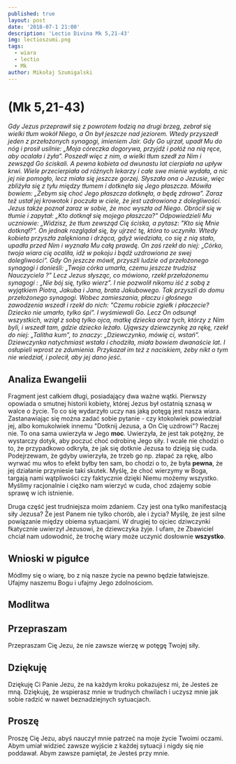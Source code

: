 ```yaml
---
published: true
layout: post
date: '2018-07-1 21:00'
description: 'Lectio Divina Mk 5,21-43'
img: lectioszumi.png
tags:
  - wiara
  - lectio
  - Mk
author: Mikołaj Szumigalski
---
```

# (Mk 5,21-43)

*Gdy Jezus przeprawił się z powrotem łodzią na drugi brzeg, zebrał się wielki tłum wokół Niego, a On był jeszcze nad jeziorem. Wtedy przyszedł jeden z przełożonych synagogi, imieniem Jair. Gdy Go ujrzał, upadł Mu do nóg i prosił usilnie: „Moja córeczka dogorywa, przyjdź i połóż na nią ręce, aby ocalała i żyła”. Poszedł więc z nim, a wielki tłum szedł za Nim i zewsząd Go ściskali. A pewna kobieta od dwunastu lat cierpiała na upływ krwi. Wiele przecierpiała od różnych lekarzy i całe swe mienie wydała, a nic jej nie pomogło, lecz miała się jeszcze gorzej. Słyszała ona o Jezusie, więc zbliżyła się z tyłu między tłumem i dotknęła się Jego płaszcza. Mówiła bowiem: „Żebym się choć Jego płaszcza dotknęła, a będę zdrowa”. Zaraz też ustał jej krowotok i poczuła w ciele, że jest uzdrowiona z dolegliwości. Jezus także poznał zaraz w sobie, że moc wyszła od Niego. Obrócił się w tłumie i zapytał: „Kto dotknął się mojego płaszcza?” Odpowiedzieli Mu uczniowie: „Widzisz, że tłum zewsząd Cię ściska, a pytasz: "Kto się Mnie dotknął?”. On jednak rozglądał się, by ujrzeć tę, która to uczyniła. Wtedy kobieta przyszła zalękniona i drżąca, gdyż wiedziała, co się z nią stało, upadła przed Nim i wyznała Mu całą prawdę. On zaś rzekł do niej: „Córko, twoja wiara cię ocaliła, idź w pokoju i bądź uzdrowiona ze swej dolegliwości”. Gdy On jeszcze mówił, przyszli ludzie od przełożonego synagogi i donieśli: „Twoja córka umarła, czemu jeszcze trudzisz Nauczyciela ?” Lecz Jezus słysząc, co mówiono, rzekł przełożonemu synagogi : „Nie bój się, tylko wierz”. I nie pozwolił nikomu iść z sobą z wyjątkiem Piotra, Jakuba i Jana, brata Jakubowego. Tak przyszli do domu przełożonego synagogi. Wobec zamieszania, płaczu i głośnego zawodzenia wszedł i rzekł do nich: "Czemu robicie zgiełk i płaczecie? Dziecko nie umarło, tylko śpi". I wyśmiewali Go. Lecz On odsunął wszystkich, wziął z sobą tylko ojca, matkę dziecka oraz tych, którzy z Nim byli, i wszedł tam, gdzie dziecko leżało. Ująwszy dziewczynkę za rękę, rzekł do niej: „Talitha kum”, to znaczy: „Dziewczynko, mówię ci, wstań”. Dziewczynka natychmiast wstała i chodziła, miała bowiem dwanaście lat. I osłupieli wprost ze zdumienia. Przykazał im też z naciskiem, żeby nikt o tym nie wiedział, i polecił, aby jej dano jeść.*

## Analiza Ewangelii 

Fragment jest całkiem długi, posiadający dwa ważne wątki. Pierwszy opowiada o smutnej historii kobiety, której Jezus był ostatnią sznasą w walce o życie. To co się wydarzyło uczy nas jaką potęgą jest nasza wiara. Zastanawiając się można zadać sobie pytanie - czy ktokolwiek powiedział jej, albo komukolwiek innemu "Dotknij Jezusa, a On Cię uzdrowi"? Raczej nie. To ona sama uwierzyła w Jego **moc**. Uwierzyła, że jest tak potężny, że wystarczy dotyk, aby poczuć choć odrobinę Jego siły. I wcale nie chodzi o to, że przypadkowo odkryła, że jak się dotknie Jezusa to dzieją się cuda. Podejrzewam, że gdyby uwierzyła, że trzeb go np. złapać za rękę, albo wyrwać mu włos to efekt byłby ten sam, bo chodzi o to, że była **pewna**, że jej działanie przyniesie taki skutek. Myślę, że choć wierzymy w Boga, targają nami wątpliwości czy faktycznie dzięki Niemu możemy wszystko. Myślimy racjonalnie i ciężko nam wierzyć w cuda, choć zdajemy sobie sprawę w ich istnienie.

Druga część jest trudniejsza moim zdaniem. Czy jest ona tylko manifestacją siły Jezusa? Że jest Panem nie tylko chorób, ale i życia? Myślę, że jest silne powiązanie między obiema sytuacjami. W drugiej to ojciec dziwczynki fkatycznie uwierzył Jezusowi, że dziewczyka żyje. I ufam, że Zbawiciel chciał nam udowodnić, że trochę wiary może uczynić dosłownie **wszystko**.

## Wnioski w pigułce

Módlmy się o wiarę, bo z nią nasze życie na pewno będzie łatwiejsze. Ufajmy naszemu Bogu i ufajmy Jego zdolnościom.

## Modlitwa

## Przepraszam

Przepraszam Cię Jezu, że nie zawsze wierzę w potęgę Twojej siły.

## Dziękuję

Dziękuję Ci Panie Jezu, że na każdym kroku pokazujesz mi, że Jesteś ze mną. Dziękuję, że wspierasz mnie w trudnych chwilach i uczysz mnie jak sobie radzić w nawet beznadziejnych sytuacjach.

## Proszę

Proszę Cię Jezu, abyś nauczył mnie patrzeć na moje życie Twoimi oczami. Abym umiał widzieć zawsze wyjście z każdej sytuacji i nigdy się nie poddawał. Abym zawsze pamiętał, że Jesteś przy mnie.

